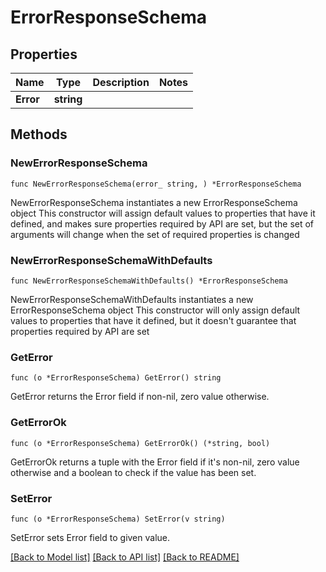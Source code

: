 # ErrorResponseSchema

## Properties

Name | Type | Description | Notes
------------ | ------------- | ------------- | -------------
**Error** | **string** |  | 

## Methods

### NewErrorResponseSchema

`func NewErrorResponseSchema(error_ string, ) *ErrorResponseSchema`

NewErrorResponseSchema instantiates a new ErrorResponseSchema object
This constructor will assign default values to properties that have it defined,
and makes sure properties required by API are set, but the set of arguments
will change when the set of required properties is changed

### NewErrorResponseSchemaWithDefaults

`func NewErrorResponseSchemaWithDefaults() *ErrorResponseSchema`

NewErrorResponseSchemaWithDefaults instantiates a new ErrorResponseSchema object
This constructor will only assign default values to properties that have it defined,
but it doesn't guarantee that properties required by API are set

### GetError

`func (o *ErrorResponseSchema) GetError() string`

GetError returns the Error field if non-nil, zero value otherwise.

### GetErrorOk

`func (o *ErrorResponseSchema) GetErrorOk() (*string, bool)`

GetErrorOk returns a tuple with the Error field if it's non-nil, zero value otherwise
and a boolean to check if the value has been set.

### SetError

`func (o *ErrorResponseSchema) SetError(v string)`

SetError sets Error field to given value.



[[Back to Model list]](../README.md#documentation-for-models) [[Back to API list]](../README.md#documentation-for-api-endpoints) [[Back to README]](../README.md)


